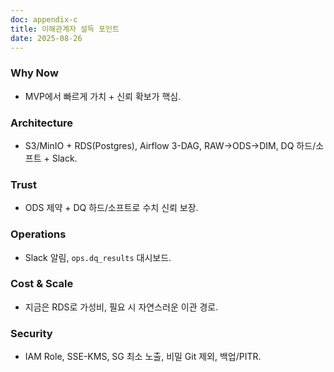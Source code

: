 ```yaml
---
doc: appendix-c
title: 이해관계자 설득 포인트
date: 2025-08-26
---
```


### Why Now
- MVP에서 빠르게 가치 + 신뢰 확보가 핵심.

### Architecture
- S3/MinIO + RDS(Postgres), Airflow 3-DAG, RAW→ODS→DIM, DQ 하드/소프트 + Slack.

### Trust
- ODS 제약 + DQ 하드/소프트로 수치 신뢰 보장.

### Operations
- Slack 알림, `ops.dq_results` 대시보드.

### Cost & Scale
- 지금은 RDS로 가성비, 필요 시 자연스러운 이관 경로.

### Security
- IAM Role, SSE-KMS, SG 최소 노출, 비밀 Git 제외, 백업/PITR.
